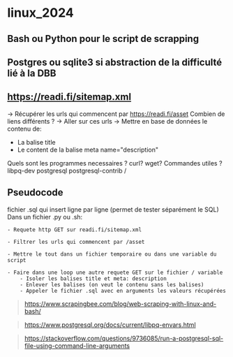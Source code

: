 # linux_2024

## Bash ou Python pour le script de scrapping
## Postgres ou sqlite3 si abstraction de la difficulté lié à la DBB
## https://readi.fi/sitemap.xml
-> Récupérer les urls qui commencent par https://readi.fi/asset
  Combien de liens différents ?
-> Aller sur ces urls
-> Mettre en base de données le contenu de:
  - La balise title
  - Le content de la balise meta name="description"

Quels sont les programmes necessaires ? curl? wget?
Commandes utiles ?
libpq-dev postgresql postgresql-contrib / 


## Pseudocode
fichier .sql qui insert ligne par ligne (permet de tester séparément le SQL)
Dans un fichier .py ou .sh:

	- Requete http GET sur readi.fi/sitemap.xml
 
	- Filtrer les urls qui commencent par /asset
 
	- Mettre le tout dans un fichier temporaire ou dans une variable du script

 	- Faire dans une loop une autre requete GET sur le fichier / variable
		- Isoler les balises title et meta: description
		- Enlever les balises (on veut le contenu sans les balises)
		- Appeler le fichier .sql avec en arguments les valeurs récupérées


> https://www.scrapingbee.com/blog/web-scraping-with-linux-and-bash/

> https://www.postgresql.org/docs/current/libpq-envars.html

> https://stackoverflow.com/questions/9736085/run-a-postgresql-sql-file-using-command-line-arguments
